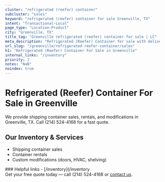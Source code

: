 ```yaml
---
cluster: "refrigerated (reefer) container"
subcluster: "sales"
keyword: "refrigerated (reefer) container for sale Greenville, TX"
intent: "Transactional-Local"
page_type: "Location-Product"
city: "Greenville, TX"
title_tag: "Greenville refrigerated (reefer) container for sale | LC"
meta_description: "Refrigerated (Reefer) Container for sale with delivery in Greenville, TX. LC Container — local Since 2003. Get pricing today."
url_slug: "/greenville/refrigerated-reefer-container/sales"
h1: "Refrigerated (Reefer) Container For Sale in Greenville"
internal_links: "/inventory"
priority: 3
notes: "NaN"
noindex: true
---
```


# Refrigerated (Reefer) Container For Sale in Greenville

We provide shipping container sales, rentals, and modifications in Greenville, TX. Call (214) 524-4168 for a fast quote.

## Our Inventory & Services
- Shipping container sales
- Container rentals
- Custom modifications (doors, HVAC, shelving)

<div data-section="internal-links">
### Helpful links
- [/inventory](/inventory
</div>

<div data-section="cta">
Get your free quote today — call (214) 524-4168 or <a href="/contact">contact us</a>.
</div>

<script type="application/ld+json">{"@context":"https://schema.org","@type":"FAQPage","mainEntity":[{"@type":"Question","name":"How much does delivery cost in Greenville, TX?","acceptedAnswer":{"@type":"Answer","text":"Delivery costs vary by distance and container size. Most deliveries in Greenville, TX range from $150-$300. Call (214) 524-4168 for an exact quote based on your specific location."}},{"@type":"Question","name":"Do you offer financing or payment plans?","acceptedAnswer":{"@type":"Answer","text":"We accept major credit cards, checks, and can discuss commercial terms for bulk purchases. Call (214) 524-4168 to discuss options."}},{"@type":"Question","name":"Can you customize containers in Greenville, TX?","acceptedAnswer":{"@type":"Answer","text":"Yes — we perform modifications like doors, HVAC, insulation, and shelving. Request a custom quote at (214) 524-4168 or via our contact form."}}]}</script>
